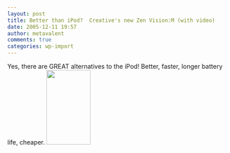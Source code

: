```yaml
---
layout: post
title: Better than iPod?  Creative's new Zen Vision:M (with video)
date: 2005-12-11 19:57
author: metavalent
comments: true
categories: wp-import
---
```

Yes, there are GREAT alternatives to the iPod!  Better, faster, longer battery life, cheaper.
<a rel="nofollow" href="http://www.engadget.com/entry/1234000157071380/"><img src="http://img.engadget.com/common/images/3060000000057093.JPG?0.058854639703200595" BORDER="0" loading="lazy" width="100" height="170" /></a>
